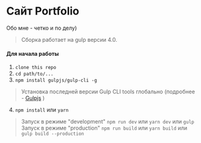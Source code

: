 # Сайт Portfolio
Обо мне - четко и по делу)

> Сборка работает на gulp версии 4.0. 

#### Для начала работы

1. ```clone this repo```
2. ```cd path/to/...```
3. ```npm install gulpjs/gulp-cli -g```  
> Установка последней версии Gulp CLI tools глобально (подробнее - [Gulpjs](https://github.com/gulpjs/gulp/blob/4.0/docs/getting-started.md) )

4. ```npm install``` или ```yarn```
> Запуск в режиме "development" 
```npm run dev``` или ```yarn dev``` или ```gulp```
> Запуск в режиме "production" 
```npm run build``` или ```yarn build``` или ```gulp build --production```